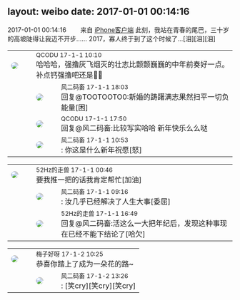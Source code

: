 layout: weibo
date: 2017-01-01 00:14:16
---
<meta name="referrer" content="no-referrer" />

2017-01-01 00:14:16  &nbsp;&nbsp;&nbsp;&nbsp;&nbsp;&nbsp; 来自 <a href="http://app.weibo.com/t/feed/9ksdit" rel="nofollow">iPhone客户端</a>
此刻，我站在青春的尾巴，三十岁的高坡陡得让我迈不开步……
2017，寡人终于到了这个时候了…[泪][泪][泪] ​​​

<table style="width: 100%;">
  <tr>
    <td style="width: 40px;"><img style="border-radius:50%" src="https://tvax1.sinaimg.cn/crop.0.0.512.512.50/6b69631dly8g0l3egwcbcj20e80e8dfu.jpg?KID=imgbed,tva&Expires=1624465159&ssig=gWahXiHi%2Bo"></td>
    <td colspan="2"><small>QCODU 17-1-1 10:10</small><br/>哈哈哈，强撸灰飞烟灭的壮志比颤颤巍巍的中年前奏好一点。补点钙强撸吧还是🍓💎</td>
  </tr>
  <tr>
    <td/>
    <td style="width: 40px;"><img style="border-radius:50%" src="https://tva3.sinaimg.cn/crop.0.0.639.639.50/6d2a6003jw8f3idy69w2gj20hs0hrt9g.jpg?KID=imgbed,tva&Expires=1624465159&ssig=WZZ3UJ5dHN"></td>
    <td><small>风二码畜 17-1-1 18:03</small><br/>回复@TOOTOOTO0:新婚的踌躇满志果然扫平一切负能量[困]</td>
  </tr>
  <tr>
    <td/>
    <td style="width: 40px;"><img style="border-radius:50%" src="https://tvax1.sinaimg.cn/crop.0.0.512.512.50/6b69631dly8g0l3egwcbcj20e80e8dfu.jpg?KID=imgbed,tva&Expires=1624465159&ssig=gWahXiHi%2Bo"></td>
    <td><small>QCODU 17-1-1 17:50</small><br/>回复@风二码畜:比较写实哈哈 新年快乐么么哒</td>
  </tr>
  <tr>
    <td/>
    <td style="width: 40px;"><img style="border-radius:50%" src="https://tva3.sinaimg.cn/crop.0.0.639.639.50/6d2a6003jw8f3idy69w2gj20hs0hrt9g.jpg?KID=imgbed,tva&Expires=1624465159&ssig=WZZ3UJ5dHN"></td>
    <td><small>风二码畜 17-1-1 10:53</small><br/>: 你这是什么新年祝愿[怒]</td>
  </tr>
</table>

<table style="width: 100%;">
  <tr>
    <td style="width: 40px;"><img style="border-radius:50%" src="https://tva4.sinaimg.cn/crop.0.0.180.180.50/8beaf773jw1e8qgp5bmzyj2050050aa8.jpg?KID=imgbed,tva&Expires=1624465159&ssig=tD%2Bcw1K9Di"></td>
    <td colspan="2"><small>52Hz的走兽 17-1-1 00:46</small><br/>要我推一把的话我肯定帮忙[加油]</td>
  </tr>
  <tr>
    <td/>
    <td style="width: 40px;"><img style="border-radius:50%" src="https://tva3.sinaimg.cn/crop.0.0.639.639.50/6d2a6003jw8f3idy69w2gj20hs0hrt9g.jpg?KID=imgbed,tva&Expires=1624465159&ssig=WZZ3UJ5dHN"></td>
    <td><small>风二码畜 17-1-1 09:16</small><br/>: 汝几乎已经解决了人生大事[委屈]</td>
  </tr>
  <tr>
    <td/>
    <td style="width: 40px;"><img style="border-radius:50%" src="https://tva4.sinaimg.cn/crop.0.0.180.180.50/8beaf773jw1e8qgp5bmzyj2050050aa8.jpg?KID=imgbed,tva&Expires=1624465159&ssig=tD%2Bcw1K9Di"></td>
    <td><small>52Hz的走兽 17-1-1 16:49</small><br/>回复@风二码畜:活这么一大把年纪后，发现这种事现在已经不能下结论了[哈欠]</td>
  </tr>
</table>

<table style="width: 100%;">
  <tr>
    <td style="width: 40px;"><img style="border-radius:50%" src="https://tva3.sinaimg.cn/crop.0.0.180.180.50/abefb5b0jw1e8qgp5bmzyj2050050aa8.jpg?KID=imgbed,tva&Expires=1624465159&ssig=Hlp8XQx4CG"></td>
    <td colspan="2"><small>梅子好呀 17-1-2 10:25</small><br/>恭喜你踏上了成为一朵花的路~</td>
  </tr>
  <tr>
    <td/>
    <td style="width: 40px;"><img style="border-radius:50%" src="https://tva3.sinaimg.cn/crop.0.0.639.639.50/6d2a6003jw8f3idy69w2gj20hs0hrt9g.jpg?KID=imgbed,tva&Expires=1624465159&ssig=WZZ3UJ5dHN"></td>
    <td><small>风二码畜 17-1-2 13:26</small><br/>: [笑cry][笑cry][笑cry]</td>
  </tr>
</table>
